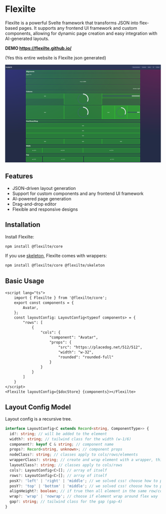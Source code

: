 # Flexilte

Flexilte is a powerful Svelte framework that transforms JSON into flex-based pages. It supports any frontend UI framework and custom components, allowing for dynamic page creation and easy integration with AI-generated layouts.

**DEMO https://flexilte.github.io/**

(Yes this entire website is Flexilte json generated)

![Example](docs/layout.png)

## Features

- JSON-driven layout generation
- Support for custom components and any frontend UI framework
- AI-powered page generation
- Drag-and-drop editor
- Flexible and responsive designs

## Installation

Install Flexilte:

```bash
npm install @flexilte/core
```

If you use [skeleton](https://github.com/skeletonlabs/skeleton), Flexilte comes with wrappers:

```bash
npm install @flexilte/core @flexilte/skeleton
```

## Basic Usage

```svelte
<script lang="ts">
	import { Flexilte } from '@flexilte/core';
    export const components = {
        Avatar,
    };
    const layoutConfig: LayoutConfig<typeof components> = {
        "rows": [
            {
                "cols": {
                    "component": "Avatar",
                    "props": {
                        "src": "https://placedog.net/512/512",
                        "width": "w-32",
                        "rounded": "rounded-full"
                    }
                }
            }
        ]
    }
</script>
<Flexilte layoutConfig={$docStore} {components}></Flexilte>
```

## Layout Config Model

Layout config is a recursive tree.

```ts
interface LayoutConfig<C extends Record<string, ComponentType>> {
  id?: string; // will be added to the element
  width?: string; // tailwind class for the width (w-1/6)
  component?: keyof C & string; // component name
  props?: Record<string, unknown>; // component props
  nodeClass?: string; // classes apply to cols/rows/elements
  wrapperClass?: string; // create and wrap element with a wrapper, this is a short hand for components that doesn't like flex box
  layoutClass?: string; // classes apply to cols/rows
  cols?: LayoutConfig<C>[]; // array of itself
  rows?: LayoutConfig<C>[]; // array of itself
  posX?: 'left' | 'right' | 'middle'; // we solved css! choose how to position your element horizontally
  posY?: 'top' | 'bottom' | 'middle'; // we solved css! choose how to position your element vertically
  alignHeight?: boolean; // if true then all element in the same row/col will align at the bottom
  wrap?: 'wrap' | 'nowrap'; // choose if element wrap around flex way
  gap?: string; // tailwind class for the gap (gap-4)
}
```
